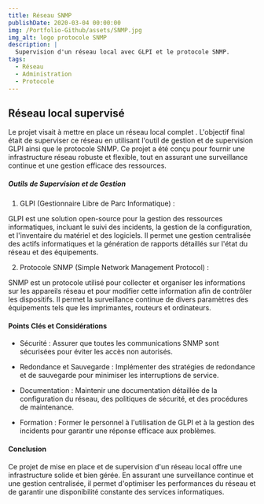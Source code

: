 ```yaml
---
title: Réseau SNMP
publishDate: 2020-03-04 00:00:00
img: /Portfolio-Github/assets/SNMP.jpg
img_alt: logo protocole SNMP
description: |
  Supervision d'un réseau local avec GLPI et le protocole SNMP.
tags:
  - Réseau
  - Administration
  - Protocole
---
```

## Réseau local supervisé
Le projet visait à mettre en place un réseau local complet . L'objectif final était de superviser ce réseau en utilisant l'outil de gestion et de supervision GLPI ainsi que le protocole SNMP. Ce projet a été conçu pour fournir une infrastructure réseau robuste et flexible, tout en assurant une surveillance continue et une gestion efficace des ressources.

##### Outils de Supervision et de Gestion

1. GLPI (Gestionnaire Libre de Parc Informatique) :

GLPI est une solution open-source pour la gestion des ressources informatiques, incluant le suivi des incidents, la gestion de la configuration, et l'inventaire du matériel et des logiciels.
Il permet une gestion centralisée des actifs informatiques et la génération de rapports détaillés sur l'état du réseau et des équipements.
 
2. Protocole SNMP (Simple Network Management Protocol) :

SNMP est un protocole utilisé pour collecter et organiser les informations sur les appareils réseau et pour modifier cette information afin de contrôler les dispositifs.
Il permet la surveillance continue de divers paramètres des équipements tels que les imprimantes, routeurs et ordinateurs.

#### Points Clés et Considérations

- Sécurité : Assurer que toutes les communications SNMP sont sécurisées pour éviter les accès non autorisés.

- Redondance et Sauvegarde : Implémenter des stratégies de redondance et de sauvegarde pour minimiser les interruptions de service.

- Documentation : Maintenir une documentation détaillée de la configuration du réseau, des politiques de sécurité, et des procédures de maintenance.

- Formation : Former le personnel à l'utilisation de GLPI et à la gestion des incidents pour garantir une réponse efficace aux problèmes.

#### Conclusion 

Ce projet de mise en place et de supervision d'un réseau local offre une infrastructure solide et bien gérée. En assurant une surveillance continue et une gestion centralisée, il permet d'optimiser les performances du réseau et de garantir une disponibilité constante des services informatiques.
